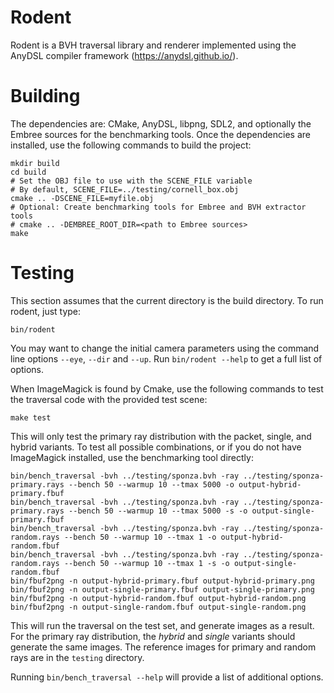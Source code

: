# Rodent

Rodent is a BVH traversal library and renderer implemented using the AnyDSL compiler framework (https://anydsl.github.io/).

# Building

The dependencies are: CMake, AnyDSL, libpng, SDL2, and optionally the Embree sources for the benchmarking tools.
Once the dependencies are installed, use the following commands to build the project:

    mkdir build
    cd build
    # Set the OBJ file to use with the SCENE_FILE variable
    # By default, SCENE_FILE=../testing/cornell_box.obj
    cmake .. -DSCENE_FILE=myfile.obj
    # Optional: Create benchmarking tools for Embree and BVH extractor tools
    # cmake .. -DEMBREE_ROOT_DIR=<path to Embree sources>
    make

# Testing

This section assumes that the current directory is the build directory. To run rodent, just type:

    bin/rodent

You may want to change the initial camera parameters using the command line options `--eye`, `--dir` and `--up`. Run `bin/rodent --help` to get a full list of options.

When ImageMagick is found by Cmake, use the following commands to test the traversal code with the provided test scene:

    make test

This will only test the primary ray distribution with the packet, single, and hybrid variants.
To test all possible combinations, or if you do not have ImageMagick installed, use the benchmarking tool directly:

    bin/bench_traversal -bvh ../testing/sponza.bvh -ray ../testing/sponza-primary.rays --bench 50 --warmup 10 --tmax 5000 -o output-hybrid-primary.fbuf
    bin/bench_traversal -bvh ../testing/sponza.bvh -ray ../testing/sponza-primary.rays --bench 50 --warmup 10 --tmax 5000 -s -o output-single-primary.fbuf
    bin/bench_traversal -bvh ../testing/sponza.bvh -ray ../testing/sponza-random.rays --bench 50 --warmup 10 --tmax 1 -o output-hybrid-random.fbuf
    bin/bench_traversal -bvh ../testing/sponza.bvh -ray ../testing/sponza-random.rays --bench 50 --warmup 10 --tmax 1 -s -o output-single-random.fbuf
    bin/fbuf2png -n output-hybrid-primary.fbuf output-hybrid-primary.png
    bin/fbuf2png -n output-single-primary.fbuf output-single-primary.png
    bin/fbuf2png -n output-hybrid-random.fbuf output-hybrid-random.png
    bin/fbuf2png -n output-single-random.fbuf output-single-random.png

This will run the traversal on the test set, and generate images as a result. For the primary ray distribution, the _hybrid_ and _single_ variants should generate the same images. The reference images for primary and random rays are in the `testing` directory.

Running `bin/bench_traversal --help` will provide a list of additional options.
